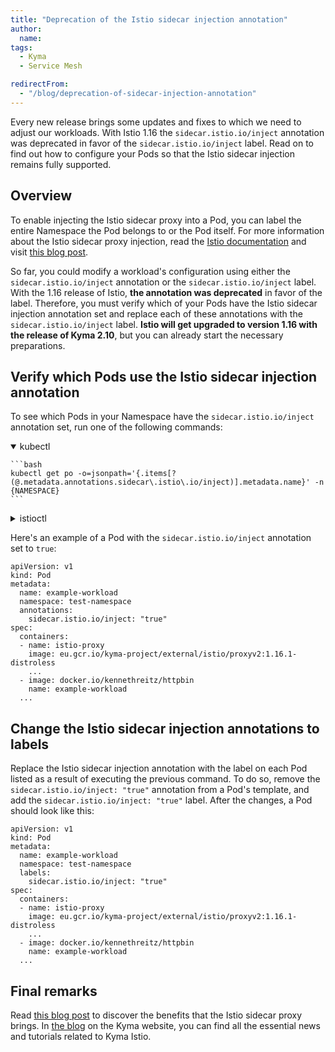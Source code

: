 ```yaml
---
title: "Deprecation of the Istio sidecar injection annotation"
author:
  name: 
tags:
  - Kyma
  - Service Mesh

redirectFrom:
  - "/blog/deprecation-of-sidecar-injection-annotation"
---
```

Every new release brings some updates and fixes to which we need to adjust our workloads. With Istio 1.16 the `sidecar.istio.io/inject` annotation was deprecated in favor of the `sidecar.istio.io/inject` label. Read on to find out how to configure your Pods so that the Istio sidecar injection remains fully supported.

## Overview
To enable injecting the Istio sidecar proxy into a Pod, you can label the entire Namespace the Pod belongs to or the Pod itself. For more information about the Istio sidecar proxy injection, read the [Istio documentation](https://istio.io/latest/docs/setup/additional-setup/sidecar-injection/) and visit [this blog post](https://kyma-project.io/docs/kyma/main/04-operation-guides/operations/smsh-01-istio-enable-sidecar-injection/).

So far, you could modify a workload's configuration using either the `sidecar.istio.io/inject` annotation or the `sidecar.istio.io/inject` label. With the 1.16 release of Istio, **the annotation was deprecated** in favor of the label. Therefore, you must verify which of your Pods have the Istio sidecar injection annotation set and replace each of these annotations with the `sidecar.istio.io/inject` label. **Istio will get upgraded to version 1.16 with the release of Kyma 2.10**, but you can already start the necessary preparations. 

## Verify which Pods use the Istio sidecar injection annotation

To see which Pods in your Namespace have the `sidecar.istio.io/inject` annotation set, run one of the following commands:

<div tabs name="kubectl-and-istioctl-commands">
  <details open>
    <summary label="kubectl">
    kubectl
    </summary>

    ```bash
    kubectl get po -o=jsonpath='{.items[?(@.metadata.annotations.sidecar\.istio\.io/inject)].metadata.name}' -n {NAMESPACE}
    ```
    
  </details>
  <details>
    <summary label="istioctl">
    istioctl
    </summary>

    ```bash
    istioctl analyze -n {NAMESPACE}
    ```

  </details>
</div>

Here's an example of a Pod with the `sidecar.istio.io/inject` annotation set to `true`:
```
apiVersion: v1
kind: Pod
metadata:
  name: example-workload
  namespace: test-namespace
  annotations:
    sidecar.istio.io/inject: "true"
spec:
  containers:
  - name: istio-proxy
    image: eu.gcr.io/kyma-project/external/istio/proxyv2:1.16.1-distroless
    ...
  - image: docker.io/kennethreitz/httpbin
    name: example-workload
  ...
```

## Change the Istio sidecar injection annotations to labels

Replace the Istio sidecar injection annotation with the label on each Pod listed as a result of executing the previous command. To do so, remove the `sidecar.istio.io/inject: "true"` annotation from a Pod's template, and add the `sidecar.istio.io/inject: "true"` label. After the changes, a Pod should look like this:

```
apiVersion: v1
kind: Pod
metadata:
  name: example-workload
  namespace: test-namespace
  labels:
    sidecar.istio.io/inject: "true"
spec:
  containers:
  - name: istio-proxy
    image: eu.gcr.io/kyma-project/external/istio/proxyv2:1.16.1-distroless
    ...
  - image: docker.io/kennethreitz/httpbin
    name: example-workload
  ...
```

## Final remarks
 Read [this blog post](https://kyma-project.io/docs/kyma/latest/01-overview/main-areas/service-mesh/smsh-03-istio-sidecars-in-kyma) to discover the benefits that the Istio sidecar proxy brings. In [the blog](https://kyma-project.io/blog/) on the Kyma website, you can find all the essential news and tutorials related to Kyma Istio.